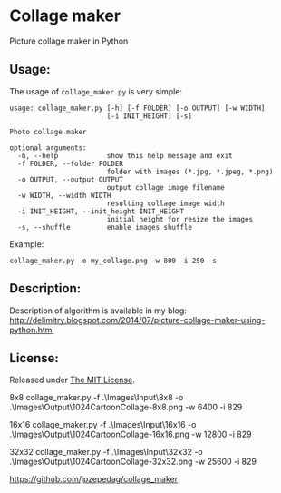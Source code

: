 Collage maker
=============

Picture collage maker in Python

Usage:
------
The usage of `collage_maker.py` is very simple:
```
usage: collage_maker.py [-h] [-f FOLDER] [-o OUTPUT] [-w WIDTH]
                        [-i INIT_HEIGHT] [-s]

Photo collage maker

optional arguments:
  -h, --help            show this help message and exit
  -f FOLDER, --folder FOLDER
                        folder with images (*.jpg, *.jpeg, *.png)
  -o OUTPUT, --output OUTPUT
                        output collage image filename
  -w WIDTH, --width WIDTH
                        resulting collage image width
  -i INIT_HEIGHT, --init_height INIT_HEIGHT
                        initial height for resize the images
  -s, --shuffle         enable images shuffle
```

Example:
```
collage_maker.py -o my_collage.png -w 800 -i 250 -s
```

Description:
------------

Description of algorithm is available in my blog:
http://delimitry.blogspot.com/2014/07/picture-collage-maker-using-python.html

License:
--------
Released under [The MIT License](https://github.com/delimitry/collage_maker/blob/master/LICENSE).

8x8
collage_maker.py -f .\Images\Input\8x8 -o .\Images\Output\1024CartoonCollage-8x8.png -w 6400 -i 829

16x16
collage_maker.py -f .\Images\Input\16x16 -o .\Images\Output\1024CartoonCollage-16x16.png -w 12800 -i 829

32x32
collage_maker.py -f .\Images\Input\32x32 -o .\Images\Output\1024CartoonCollage-32x32.png -w 25600 -i 829

https://github.com/jpzepedag/collage_maker